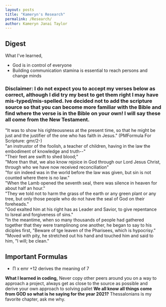 ```yaml
---
layout: posts
title: "Kameryn's Research"
permalink: /Research/
author: Kameryn Janai Taylor
---
```


## Digest

What I've learned,
- God is in control of everyone
- Building communication stamina is essential to reach persons and change minds

### Disclaimer: I do not expect you to accept my verses below as correct, although I did try my best to get them right I may have mis-typed/mis-spelled. Ive decided not to add the scripture source so that you can become more familiar with the Bible and find where the verse is in the Bible on your own! I will say these all come from the New Testament.

"It was to show his righteousness at the present time, so that he might be just and the justifier of the one who has faith in Jesus." 
(PMFormula For Scripture: gmr/2-)  
"an instrustor of the foolish, a teacher of children, having in the law the embodiment of knowledge and truth--"  
"Their feet are swift to shed blood;"  
"More than that, we also know rejoice in God through our Lord Jesus Christ, through who we have now received reconciliation"  
"for sin indeed was in the world before the law was given, but sin is not counted where there is no law."  
"When the Lamb opened the seventh seal, there was silence in heaven for about half an hour."  
"They we told not to harm the grass of the earth or any green plant or any tree, but only those people who do not have the seal of God on their foreheads."  
"God exalted him at his right has as Leader and Savior, to give repentance to Isreal and forgiveness of sins."  
"In the meantime, when so many thousands of people had gathered together that they were tramplinong one another, he began to say to his diciples first, "Beware of tge leaven of the Pharisees, which is hypocrisy."  
"Moved with pity, he stretched out his hand and touched him and said to him, "I will; be clean."

 
## Important Formulas
- Π x emr +12 derives the meaning of 7  

  
**What I learned in coding,**  Never copy other peers around you on a way to approach a project, always get as close to the source as possible and derive your own approach to solving pallet 
**We all know all things come from GOD so what is he saying for the year 2021?** Thessalonians is my favorite chapter, ask me why. 
